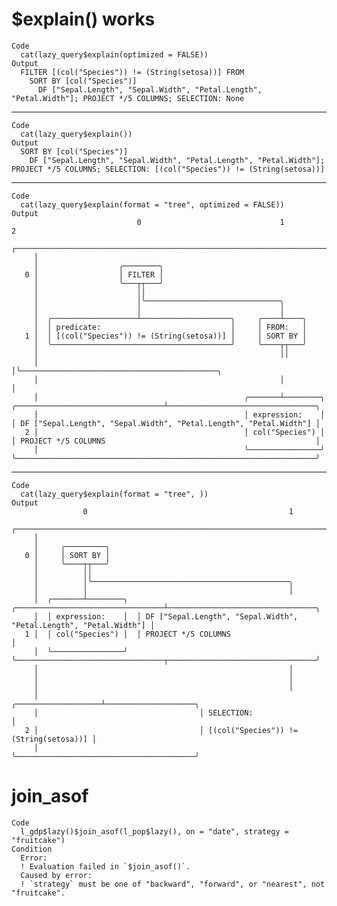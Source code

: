 # $explain() works

    Code
      cat(lazy_query$explain(optimized = FALSE))
    Output
      FILTER [(col("Species")) != (String(setosa))] FROM
        SORT BY [col("Species")]
          DF ["Sepal.Length", "Sepal.Width", "Petal.Length", "Petal.Width"]; PROJECT */5 COLUMNS; SELECTION: None

---

    Code
      cat(lazy_query$explain())
    Output
      SORT BY [col("Species")]
        DF ["Sepal.Length", "Sepal.Width", "Petal.Length", "Petal.Width"]; PROJECT */5 COLUMNS; SELECTION: [(col("Species")) != (String(setosa))]

---

    Code
      cat(lazy_query$explain(format = "tree", optimized = FALSE))
    Output
                                0                               1                                             2
         ┌───────────────────────────────────────────────────────────────────────────────────────────────────────────────────────────────────────
         │
         │                  ╭────────╮
       0 │                  │ FILTER │
         │                  ╰───┬┬───╯
         │                      ││
         │                      │╰──────────────────────────────╮
         │                      │                               │
         │  ╭───────────────────┴────────────────────╮     ╭────┴────╮
         │  │ predicate:                             │     │ FROM:   │
       1 │  │ [(col("Species")) != (String(setosa))] │     │ SORT BY │
         │  ╰────────────────────────────────────────╯     ╰────┬┬───╯
         │                                                      ││
         │                                                      │╰────────────────────────────────────────────╮
         │                                                      │                                             │
         │                                              ╭───────┴────────╮  ╭─────────────────────────────────┴─────────────────────────────────╮
         │                                              │ expression:    │  │ DF ["Sepal.Length", "Sepal.Width", "Petal.Length", "Petal.Width"] │
       2 │                                              │ col("Species") │  │ PROJECT */5 COLUMNS                                               │
         │                                              ╰────────────────╯  ╰───────────────────────────────────────────────────────────────────╯

---

    Code
      cat(lazy_query$explain(format = "tree", ))
    Output
                    0                                             1
         ┌───────────────────────────────────────────────────────────────────────────────────────────
         │
         │     ╭─────────╮
       0 │     │ SORT BY │
         │     ╰────┬┬───╯
         │          ││
         │          │╰────────────────────────────────────────────╮
         │          │                                             │
         │  ╭───────┴────────╮  ╭─────────────────────────────────┴─────────────────────────────────╮
         │  │ expression:    │  │ DF ["Sepal.Length", "Sepal.Width", "Petal.Length", "Petal.Width"] │
       1 │  │ col("Species") │  │ PROJECT */5 COLUMNS                                               │
         │  ╰────────────────╯  ╰─────────────────────────────────┬─────────────────────────────────╯
         │                                                        │
         │                                                        │
         │                                                        │
         │                                    ╭───────────────────┴────────────────────╮
         │                                    │ SELECTION:                             │
       2 │                                    │ [(col("Species")) != (String(setosa))] │
         │                                    ╰────────────────────────────────────────╯

# join_asof

    Code
      l_gdp$lazy()$join_asof(l_pop$lazy(), on = "date", strategy = "fruitcake")
    Condition
      Error:
      ! Evaluation failed in `$join_asof()`.
      Caused by error:
      ! `strategy` must be one of "backward", "forward", or "nearest", not "fruitcake".

